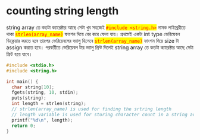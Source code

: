 # counting string length

string array তে কতটা ক্যারেক্টার আছে সেটা খুব সহজেই <mark style="color:red;">`#include <string.h>`</mark> নামক লাইব্রেরীতে থাকা <mark style="color:red;">`strlen(array_name)`</mark> ফাংশন দিয়ে বের করে ফেলা যায়। প্রথমেই একটা int type ভেরিয়েবল ডিক্লেয়ার করতে হবে তারপর ভেরিয়েবলের ভ্যালু হিসেবে <mark style="color:red;">`strlen(array_name)`</mark> ফাংশন দিয়ে size টা assign করতে হবে। পরবর্তীতে ভেরিয়েবল টার ভ্যালু প্রিন্ট দিলেই string array তে কতটা ক্যারেক্টার আছে সেটা প্রিন্ট হয়ে যাবে।

```c
#include <stdio.h>
#include <string.h>

int main() {
  char string[10];
  fgets(string, 10, stdin);
  puts(string);
  int length = strlen(string);
  // strlen(array_name) is used for finding the srtring length
  // length variable is used for storing character count in a string array 
  printf("%d\n", length);
  return 0;
}

```
